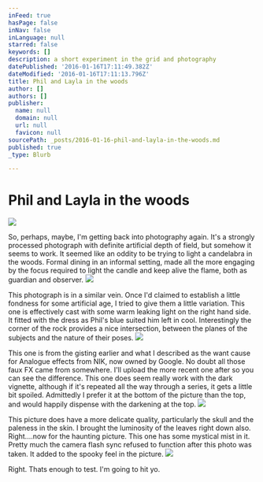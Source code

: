 ```yaml
---
inFeed: true
hasPage: false
inNav: false
inLanguage: null
starred: false
keywords: []
description: a short experiment in the grid and photography
datePublished: '2016-01-16T17:11:49.382Z'
dateModified: '2016-01-16T17:11:13.796Z'
title: Phil and Layla in the woods
author: []
authors: []
publisher:
  name: null
  domain: null
  url: null
  favicon: null
sourcePath: _posts/2016-01-16-phil-and-layla-in-the-woods.md
published: true
_type: Blurb

---
```

# Phil and Layla in the woods
![](https://the-grid-user-content.s3-us-west-2.amazonaws.com/7d8cd2d9-6d35-45ed-ba74-1838e21153b1.jpg)

So, perhaps, maybe, I'm getting back into photography again. It's a strongly processed photograph with definite artificial depth of field, but somehow it seems to work. It seemed like an oddity to be trying to light a candelabra in the woods. Formal dining in an informal setting, made all the more engaging by the focus required to light the candle and keep alive the flame, both as guardian and observer.
![](https://the-grid-user-content.s3-us-west-2.amazonaws.com/b1be2cc3-0535-4223-9243-0c3f6d0c4e62.jpg)

This photograph is in a similar vein. Once I'd claimed to establish a little fondness for some artificial age, I tried to give them a little variation. This one is effectively cast with some warm leaking light on the right hand side. It fitted with the dress as Phil's blue suited him left in cool. Interestingly the corner of the rock provides a nice intersection, between the planes of the subjects and the nature of their poses.
![](https://the-grid-user-content.s3-us-west-2.amazonaws.com/fd4f43e5-de10-4d90-a4b9-f0b96fff5b47.jpg)

This one is from the gisting earlier and what I described as the want cause for Analogue effects from NIK, now owned by Google. No doubt all those faux FX came from somewhere. I'll upload the more recent one after so you can see the difference. This one does seem really work with the dark vignette, although if it's repeated all the way through a series, it gets a little bit spoiled. Admittedly I prefer it at the bottom of the picture than the top, and would happily dispense with the darkening at the top. ![](https://the-grid-user-content.s3-us-west-2.amazonaws.com/23d78a4d-d385-475d-839b-e25fe7aedaf6.jpg)

This picture does have a more delicate quality, particularly the skull and the paleness in the skin. I brought the luminosity of the leaves right down also. Right....now for the haunting picture. This one has some mystical mist in it. Pretty much the camera flash sync refused to function after this photo was taken. It added to the spooky feel in the picture.
![](https://the-grid-user-content.s3-us-west-2.amazonaws.com/3dda92df-8ba0-480c-b633-568d6b5d6577.jpg)

Right. Thats enough to test. I'm going to hit yo.